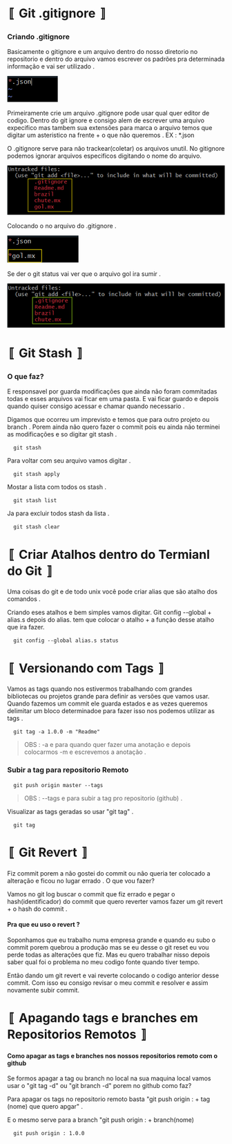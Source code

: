 <h1> 〚 Git .gitignore 〛 </h1>

<h3> Criando .gitignore </h3>

<p>Basicamente o gitignore e um arquivo dentro do nosso diretorio  no repositorio e dentro do arquivo vamos escrever os padrões pra determinada informação e vai ser utilizado . </p>

<img src="Imagens De Ilustração/gitignore_como_adicionar.png">

<p>Primeiramente crie um arquivo .gitignore pode usar qual quer editor de codigo. Dentro do git ignore e consigo alem de escrever uma arquivo expecifico mas tambem sua extensões para marca o arquivo temos que digitar um asteristico na frente + o que não queremos . EX : *.json </p>

<p>O .gitignore serve para não trackear(coletar) os arquivos unutil. No gitignore podemos ignorar arquivos especificos digitando o nome do arquivo. </p>

<img src="Imagens De Ilustração/gitignore_como_adicionar_arquivo_especifico.png">

<p>Colocando o no arquivo do .gitignore .</p>

<img src="Imagens De Ilustração/gitignore_como_adicionar_arquivo_gol.mx.png">

<p>Se der o git status vai ver que o arquivo gol ira sumir .</p>

<img src="Imagens De Ilustração/gitignore_como_adicionar_arquivo_removido.png">











<h1> 〚 Git Stash 〛</h1>

<h3>O que faz? </h3>

<p>E responsavel por guarda modificações que ainda não foram commitadas todas e esses arquivos vai ficar em uma pasta. E vai ficar guardo e depois quando quiser consigo acessar e chamar quando necessario .</p>

<p>Digamos que ocorreu um imprevisto e temos que para outro projeto ou branch . Porem ainda não quero fazer o commit pois eu ainda não terminei as modificações e so digitar git stash .</p>

```
  git stash
```
<p>Para voltar com seu arquivo vamos digitar .</p>

```
  git stash apply
```

<p>Mostar a lista com todos os stash .</p>

```
  git stash list
```

<p>Ja para excluir todos stash da lista .</p>

```
  git stash clear
```

<h1> 〚 Criar Atalhos dentro do Termianl do Git 〛</h1>

<p>Uma coisas do git e de todo unix você pode criar alias que são atalho dos comandos .</p>

<p>Criando eses atalhos e bem simples vamos digitar. Git config --global + alias.s depois do alias. tem que colocar o atalho + a função desse atalho que ira fazer.</p>

```
  git config --global alias.s status
```







<h1> 〚 Versionando com Tags 〛 </h1>

<p>Vamos as tags quando nos estivermos trabalhando com grandes bibliotecas ou projetos grande para definir as versões que vamos usar. Quando fazemos um commit ele guarda estados e as vezes queremos delimitar um bloco determinadoe para fazer isso nos podemos utilizar as tags .</p>

```
  git tag -a 1.0.0 -m "Readme"
```
> OBS : -a e para quando quer fazer uma anotação e depois colocarmos -m e escrevemos a anotação .

<h3>Subir a tag para repositorio Remoto </h3>

```
  git push origin master --tags
```
> OBS : --tags e para subir a tag pro repositorio (github) .

<p>Visualizar as tags geradas so usar "git tag" .</p>

```
  git tag
```












<h1> 〚 Git Revert 〛 </h1>

<p>Fiz commit porem a não gostei do commit ou não queria ter colocado a alteração e ficou no lugar errado . O que vou fazer?</p>

<p>Vamos no git log buscar o commit que fiz errado e pegar o hash(identificador) do commit que quero reverter vamos fazer um git revert + o hash do commit .</p>

<h4>Pra que eu uso o revert ?</h4>

<p>Soponhamos que eu trabalho numa empresa grande e quando eu subo o commit porem quebrou a produção mas se eu desse o git reset eu vou perde todas as alterações que fiz. Mas eu quero trabalhar nisso depois saber qual foi o problema no meu codigo fonte quando tiver tempo.</p>

<p>Então dando um git revert e vai reverte colocando o codigo anterior desse commit. Com isso eu consigo revisar o meu commit e resolver e assim novamente subir commit.</p>




<h1> 〚 Apagando tags e branches em Repositorios Remotos 〛 </h1>

<h4>Como apagar as tags e branches nos nossos repositorios remoto com o github </h4>

<p>Se formos apagar a tag ou branch no local na sua maquina local vamos usar o "git tag -d" ou "git branch -d" porem no github como faz?</p>

<p>Para apagar os tags no repositorio remoto basta "git push origin : + tag (nome) que quero apgar" .</p>

<p>E o mesmo serve para a branch "git push origin : + branch(nome)</p>

```
  git push origin : 1.0.0
```



